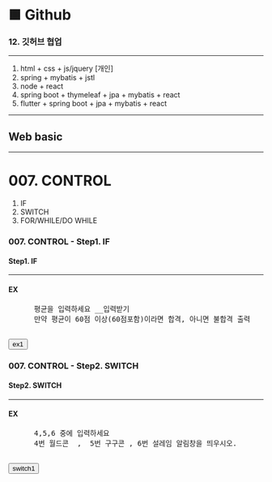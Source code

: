  # ■ Github   
### 12. 깃허브 협업 
---
1. html + css + js/jquery      [개인]
2. spring + mybatis + jstl     
3. node + react
4. spring boot + thymeleaf + jpa + mybatis + react  
5. flutter + spring boot + jpa + mybatis + react
---


## Web basic
---
<!DOCTYPE html>
<html lang="ko">
<head>
  <title>DBDBIG</title>
  <meta charset="utf-8">
  <meta name="viewport" content="width=device-width, initial-scale=1">
<!-- Latest compiled and minified CSS -->
<link href="https://cdn.jsdelivr.net/npm/bootstrap@5.3.3/dist/css/bootstrap.min.css" rel="stylesheet">

<!-- Latest compiled JavaScript -->
<script src="https://cdn.jsdelivr.net/npm/bootstrap@5.3.3/dist/js/bootstrap.bundle.min.js"></script>
</head>
<body>

<!--                                    -->
<!--                                    -->
<!--                                    -->
<!--                                    -->
<!--                                    -->
<div class="p-3 bg-primary text-white ">
  <h1>007. CONTROL</h1>
  <ol>
    <li>IF</li>
    <li>SWITCH</li>
    <li>FOR/WHILE/DO WHILE</li>
  </ol>
</div>
<!--                                    -->
<!--                                    -->
<div class="container card  my-3">
  <h3  class="card-header">007. CONTROL - Step1. IF</h3>
  <div class="card-body">
    <h4>Step1. IF</h4>
      <script>
       // if(조건){조건이 true }
       // else    {조건이 false}
        let data = 1;
        if( data==1) {  console.log("1이다.");  }
       else{console.log("1이 아니다."); } 
      </script>
  </div>
  <!--     -->
  <!--     -->
  <hr/>
  <div class="card-body">
    <h4>EX</h4>
    <pre>
      평균을 입력하세요 __입력받기
      만약 평균이 60점 이상(60점포함)이라면 합격, 아니면 불합격 출력
    </pre>
    <input type="button" value="ex1"  id="ex1"  title="버튼을 클릭하세요" class="btn btn-success"      />
    <script>
      window.addEventListener("load" ,function(){
        let ex1 = document.querySelector("#ex1");
        ex1.addEventListener("click", function(){
          let result = "불합격";
          let answer = prompt("평균을 입력하세요.");
            if(answer >=60 ) {alert("합격"); }
          else               {alert("불합격");}
        });
      });
    </script>
  </div>
</div>




<!--                                    -->
<!--                                    -->
<div class="container card  my-3">
  <h3  class="card-header">007. CONTROL - Step2. SWITCH</h3>
  <div class="card-body">
    <h4>Step2. SWITCH</h4>
      <script>
      /*
      swtich(  처리하고 싶은 대상    ){
          case 대상의상태:    처리;  break;
          case 대상의상태:    처리;  break;
          case 대상의상태:    처리;  break;
          default : 기본처리
      } */
        let data2 =2; 
        switch(data2){
          case 1: console.log("1이다. "); break;
          case 2: console.log("2이다. "); break;
          case 3: console.log("3이다. "); break;
          default : console.log("1, 2, 3이 아니다. "); break;
        } 
      </script>
  </div>
  <!--     -->
  <!--     -->
  <hr/>
  <div class="card-body">
    <h4>EX</h4>
    <pre>
      4,5,6 중에 입력하세요
      4번 월드콘  ,  5번 구구콘 , 6번 설레임 알림창을 띄우시오.
    </pre>
    <input type="button" value="switch1"  id="switch1"  title="버튼을 클릭하세요" class="btn btn-success"      />
    <script>
      window.addEventListener("load" ,function(){
        let switch1 = document.querySelector("#switch1");
        switch1.addEventListener("click", function(){
          let ice = prompt("4,5,6 중에 입력하세요");
          //alert(typeof(ice));
          switch(Number(ice)){ //문자열을 숫자로 입력
            case 4 : alert ("월드콘"); break; 
            case 5 : alert ("구구콘"); break; 
            case 6 : alert ("설레임"); break; 
            default : alert("4,5,6이 아닙니다."); break;
          }
        });
      });

    </script>
  </div>
</div>




<!--                                    -->
<!--                                    -->
<div class="container card  my-3">
  <h3  class="card-header">007. CONTROL - Step3. FOR/WHILE/DO WHILE</h3>
  <div class="card-body">
    <h4>Step3. FOR/WHILE/DO WHILE</h4>
      <script>
      /*
        STEP1 for  - 반복횟수 알때
        for(  초기문; 조건문; 증감문 ){  }

        STEP2 while- 반복횟수 모를때
        초기문;
        while(  조건문 ){     증감문;  }

        STEP3 do while- 한번은 실행을 해야할때
        초기문;
        do{     증감문;  } while(  조건문 );

        STEP4 향상된 for
        for( index  in 객체 ){   }*/
        window.addEventListener("load," ,function(){
          console.log("step1-for");
          for(let i=1; i<4; i++){ console.log(i);}

          console.log("step2-  while"); 
          let i=1; while(i<4){console.log(i); i++;}

          console.log("step3- do while"); 
          let i2=1; do{console.log(i2); i2++;}while(i2<4);

          console.log("step4. 향상된 for");
          const list = ['a', 'b', 'c'];

          for(let i in list ){console.log(i+ "/" + list[i] )}

          console.log("step4. 향상된 for 2");
          list.forEach(  (ele, index, lise )=> {  //e-i-l
            console.log(ele + "/" + index + "/" + lise);
          });
        });
      

      </script>
  </div>
  <!--     -->
  <!--     -->
  <hr/>
  <div class="card-body">
    <h4>EX</h4>
    <pre>
    for, while, do while
    Q1)		1	2	3	4	5
    Q2)		5	4	3	2	1
    Q3)		2	4	6
    Q4)		hello1		hello2		hello3
    Q5)		const list1 = [1	2	3	4	5];
    </pre>
    <script>
   /*   // for, while, do while
      //A1)		1	2	3	4	5
        console.log("1. for문");
        for(let i=1; i<5; i++){console.log(i);}
        console.log("2. while문");
        let i1=1;  while(i1<5){console.log(i1); i1++;}
        console.log("3.do while문");
        let i2=1;  do{console.log(i2); i2++;}while(i2<5);

      //A2)		5	4	3	2	1
        console.log("1. for문");
        for(let i3=5; i3>1; i3--){console.log(i3);}
        console.log("2. while문");
        let i4=5;  while(i4>1){console.log(i4); i4--;}
        console.log("3.do while문");
        let i5=5;  do{console.log(i5); i5--;}while(i5>1);

      //A3)		2	4	6
        console.log("1. for문");
        for(let i6=2; i6<7; i6+=2){console.log(i6);}
        console.log("2. while문");
        let i7=2;  while(i7<7){console.log(i7); i7+=2;}
        console.log("3.do while문");
        let i8=2;  do{console.log(i8); i8+=2;}while(i8<7);

      //A4)		hello1		hello2		hello3
        console.log("1. for문");
        for(let i9=1; i9<4; i9++){console.log("hello"+i9 );}
        console.log("2. while문");
        let i10=1;  while(i10<4){console.log("hello"  + i10); i10++;}
        console.log("3.do while문");
        let i11=1;  do{console.log("hello"+ i11 ); i11++;}while(i11<4);

      // 향상된 for , forEach
      //A5)		const list1 = [1	2	3	4	5];
      const list1 = [1,	2,	3,	4,	5];
      console.log("A5-1 for문");
        for(let i in list1){console.log(i + "/" + list1[i])} //index

      console.log("A5-2 foreach문");
        list1.forEach((ele, index, list) => { 
          console.log(ele+ "/" + index + "/"+ list );
        });
      */
    </script>
  </div>
</div>


</body>
</html>
---


## JAVA
---
● 6. 클래스다이어그램
1. 시스템을 구성하는 클래스들 사이관계를 표현
2. 클래스 - 객체를 생성하는 설계도
3. staruml.io - 다운로드 - 설치
4. 클래스
------------------------------------
[Animal1] 
------------------------------------
add - attribute (멤버변수)
------------------------------------
add - opperation (멤버함수) 
------------------------------------
5. uml 관계
>1) 연관관계 ( 실선삼각형 (→) : 연결 , 한쪽은 알지만, 다른쪽은 상대방의 존재를 모름 )
>2) 일반화관계 (상속, IS-A 고양이는 동물이다, 속이 빈 화살표 )
     | 고양이는 동물이다(O), 사람도 동물이다(O), 동물은 고양이다? (X)   
>3) 집합관계 ( 자동차 = 엔진 + 휠
    속이 꽉 찬 다이아몬드(◆) - 생성자안에서 new(합성) ,
    속이 빈 다이아몬드   (◇) - 생성자안에서 주소받아서 사용(집약))
4) 의존관계
5) 실체화관계(인터페이스)

6. SOLID (원칙) 
S : 단일책임(원칙)      - 한 클래스는 한 가지 일만해요. (쿠키굽기)
O : 개방폐쇄(원칙)      - 새로운 쿠키는 쉽게 추가. (확장 O , 수정 X)
L : 리스코프치환(원칙)   - 모든 쿠키는 같은 방식으로 만들수 있어요! 
I : 인터페이스분리(원칙)  - 필요한 기능만 딱! 인터페이스 나누기.  
D : 의존역전(원칙)       - 구체적인 쿠키말고, 추상적인 쿠키에 의존



---
---
● 6. 상속


---
---
package com.company.java011;

//1. 클래스는 부품객체
//2. 클래스는 상태와 행위


//[설계도] 1단계 
/*
class Toy{	//default
	//상태(멤버변수)
	private String name;	//인스턴스변수 - heap area - new O - 생성자 O - this. [ 각각 ]
	private int age;		//인스턴스변수
	static final String company="(주) 703toyland";	//Toy.company	클래스.변수 - method area - new X - (now)
	static int   num;	//클래스변수  (공용)
	//행위(멤버함수)
	public void show() {
		System.out.println("NAME : " + this.name);
		System.out.println("AGE : " + this.age);
	}
	//getter + setter - 멤버변수에 private가 있을때 사용.
	public String getName() { return name; } public void setName(String name) { this.name = name; }
	public int getAge() { return age; } public void setAge(int age) { this.age = age; }
	
	public Toy() { super();}
	public Toy(String name, int age) { super(); this.name = name; this.age = age; }
}
*/
//////////////////////////////////////////////////////////////
public class Class_Repeat {
	public static void main(String[]args) {
			Toy kitty = new Toy();    //[장난감]2단계		1) new메모리,객체 2)생성자 3) kotty 번지
			//kitty.setname="할로윈키티";//[갖고놀기]3단계
			kitty.setName("할로윈키티"); kitty.setAge(52); kitty.show();
			Toy gundam = new Toy("건담", 47);//[장난감]2단계
			gundam.show();					//[갖고놀기]3단계
	}
}
//////////////////////////////////////////////////////////////
/* 초기화 순서 :        기본값		 명시적초기화	          초기화블록		 생성자
(static)conpany     null	 ="(주)703toylan"     ="(주)703toylan"     X		Toy.name
(static)num		  0         X      0            O        0		  X		Toy.age
------------------------------------------------------------------------------
 kitty {name=null, age=0}		유지                유지            유지
 gundam{name=null, age=0}	    유지                유지            {name="건담", age=40}
*/

/* 
method[클래스정보] 
>Toy.class ,  Class_Repeat.class, Toy.company="(주) 703.toyland", Toy.name=0
--------------------------------------------
heap [동적]  					| stack [임시저장공간] 
2번지 {name="건담",age=47}   	    ←   gundam (2번지) 
1번지 {name="할로윈키티",age=52}     ←   kitty (1번지) 
								| 	main
---------------------------------------------
*/
---
package com.company.java011;

class Toy{	//default
	//상태(멤버변수)
	private String name;	//인스턴스변수 - heap area - new O - 생성자 O - this. [ 각각 ]
	private int age;		//인스턴스변수
	static final String company="(주) 703toyland";	//Toy.company	클래스.변수 - method area - new X - (now)
	static int   num;	//클래스변수  (공용)
	static {num=0;}
	//행위(멤버함수)
	public void show() {
		System.out.println("NAME : " + this.name);
		System.out.println("AGE : " + this.age);
	}
	//getter + setter - 멤버변수에 private가 있을때 사용.
	public String getName() { return name; } public void setName(String name) { this.name = name; }
	public int getAge() { return age; } public void setAge(int age) { this.age = age; }
	
	public Toy() { super();}
	public Toy(String name, int age) { super(); this.name = name; this.age = age; }
	@Override public String toString() { return "Toy [name=" + name + ", age=" + age + "]"; } 
}
---
---
package com.company.java011;

import java.util.Arrays;

public class ClassArr001 { // ★클래스에서는 생성자 불러서 셋팅할수 있게 하기.
	public static void main(String[]args) {
		// 사용방법 1.
		// 1) Toy[] 나 주소 받을수 있어~!
		Toy [] toys = new Toy[3];  // 2) new 번지, Toy형태의 자료형 3개
		System.out.println("1. " + toys);
		System.out.println("2. " + Arrays.toString(toys));
		
		toys[0] = new Toy();
		toys[0].setName("할로윈키티"); toys[0].setAge(52);
		System.out.println("3.  " + toys[0]);
		
		// 사용방법 2.
		Toy[] toys2 = new Toy[] {
				new Toy("할로윈키티" ,52), new Toy("건담", 47)
		};
		// toys[0].name, toys[0].age
		// toys[1].name, toys[1].age
		
		for(int i=0; i<toys.length; i++) { toys2[1].show();}
	}//end main
}//end class

/* 
method[클래스정보] 
>Toy.class ,  Class_Repeat.class, Toy.company="(주) 703.toyland", Toy.name=0
--------------------------------------------
heap [동적]  					| stack [임시저장공간] 
1번지 [null] [null | null] 	 	← toys [1번지]   
								| 	main
---------------------------------------------
*/
---
---
package com.company.java011_ex;

import java.util.Arrays;

//1. 클래스는 부품객체 
//2. 클래스는 상태(멤버변수)와 행위(멤버함수) 
class Apple{   //// 실행 main과 파일을 분리해주세요!
	   //  	상태(멤버변수)	
	   private String name;
	   private String order;
	   private int num;
	   private int price;
	   
	   //   행위(멤버함수) default / field / toString / getter+setter
	   public Apple() {super();} //default 생성자
	   public Apple(String name, String order, int num, int price) 
	   { super(); this.name = name; this.order = order; this.num = num; this.price = price; }
	   @Override public String toString() { return "Apple [name=" + name + ", order=" + order + ", num=" + num + ", price=" + price + "]"; }
	   
	   //getter / setter  
	   public String getName() { return name; } public void setName(String name) { this.name = name; }
	   public String getOrder() { return order; } public void setOrder(String order) { this.order = order; }
	   public int getNum() { return num; } public void setNum(int num) { this.num = num; }
	   public int getPrice() { return price; } public void setPrice(int price) { this.price = price; } 
	}//end class Apple

///////////////////////////////////////////////////////////////////////////
public class ClassArrEx1{
	  public static void main(String[] args) {
	        Apple[] apples= new Apple[3]; //apples = [null | null | null]
	        //위의 화면처럼 값 셋팅
	        
	        apples [0] = new Apple("RED", "iron", 2, 1000);
	        apples [1] = new Apple("GREEN", "hulk", 1, 1500);
	        apples [2] = new Apple("GOLD", "captain", 3, 2000);

	        //apples = [1번지 | 2번지 | 3번지]
			//apples [0] = new Apple("RED", "iron", 2, 1000);
			//apples [1] = new Apple("GREEN", "hulk", 1, 1500);
			//apples [2] = new Apple("GOLD", "captain", 3, 2000);

	        System.out.println("ver - 1 for");
	        for(int i=0; i<apples.length; i++) {System.out.println(apples[i]);}
	        
	        System.out.println("\nver - 2 .향상된 for");
	        for(Apple a : apples ) {System.out.println(a);}
	        
	        Apple [] apples2 = new Apple[] {
        				new Apple("RED", "iron", 2, 1000),
        				new Apple("GREEN", "hulk", 1, 1500),
        				new Apple("GOLD", "captain", 3, 2000)
	        };
	        System.out.println(Arrays.deepToString(apples2));
	        
	        //출력
			//Apple [name=RED, order=iron, num=2, price=1000]
			//Apple [name=GREEN, order=hulk, num=1, price=1500]
			//Apple [name=GOLD, order=captain, num=3, price=2000]
	        
	  }//end main
	}//end class
///////////////////////////////////////////////////////////////////////////

/*● 5. 클래스배열

  클래스[]  배열명 = new 클래스[갯수];
  
  String[]   arr     = new String[3];  
  A1     []   carr   = new A1[3];  // [null, null, null ]
  ※ null  - 공간은 있지만 값이 비어있어!
   
  carr[0]  = new  A1();  ※ 생성자를 불러서 인스턴스변수를 초기화해 사용가능하게만들기
  1번지{  name="" }  ←  carr[0] 1번지




연습문제1)  클래스배열
패키지명 : com.company.java011_ex
클래스명 : ClassArrEx1
다음과 같이 코드를 작성하시오.
ㅁ출력된 화면
Apple [name=RED, order=iron, num=2, price=1000]
Apple [name=GREEN, order=hulk, num=1, price=1500]
Apple [name=GOLD, order=captain, num=3, price=2000]

ㅁ주어진 옵션


*/
---
---
package com.company.java011_ex;
/* 클래스의 재사용
Object        {         }
  ↑
MobileNote    { show() }
  ↑
MobileNote7   { iris,face / newShow() } 
  ↑
MobileNote8   { ◎face     / ◎newShow() }  
  ↑
MobileNote9   { battery   / ◎newShow() } 

----------------------------------------------
MobileNote9 my9 = new MobileNote0();
----------------------------------------------
1. MobileNote9 은 MobileNote 이다.
2.     생성자호출순서 : MobileNote9()  →  MobileNote8()  → MobileNote7() → MobileNote()   → Object()
3.     객체생성순서  :  Object → MobileNote → MobileNote7 → MobileNote8 → MobileNote9

	3번지 : {battery / ◎newShow() }
			→ {◎newShow() / ◎face}
	 		→ {iris, face / newShow() } → { show() } 
	 Q. note8, note7의 newShow() 호출방법은?


----------------------------------------------
MobileNote8 my8 = new MobileNote8();
----------------------------------------------
1. MobileNote8 은 MobileNote 이다.
2.     생성자호출순서 :  MobileNote8()  → MobileNote7() → MobileNote()   → Object()
3.     객체생성순서  :  Object → MobileNote → MobileNote7 → MobileNote8

	2번지 : {◎face / ◎newShow() } → {iris, face / newShow() } → { show() } 

    오버라이딩 : 상속시 부모와 같은 메서드를 자식에게 맞게 수정
----------------------------------------------
MobileNote7 my7 = new MobileNote7();
----------------------------------------------
1.     MobileNote7  는    MobileNote 이다.
2.     생성자호출순서 :  MobileNote7()  → MobileNote()  → Object()
3.     객체생성순서  :  Object → MobileNote → MobileNote7
    1번지 : { iris,face / newShow() } - { show() }
    
*/


class MobileNote extends Object{
	//멤버변수 없음
	void show() {
		System.out.println("MobileNote입니다.");
	}
}
class MobileNote7 extends MobileNote{
	private String iris;
	private String face;
	
	public MobileNote7() {super();}
	public String getIris() { return iris; }     public void setIris(String iris) { this.iris = iris; }
    public String getFace() { return face; }     public void setFace(String face) { this.face = face; } 

	void newShow() {
		System.out.println("NOTE7 객체 기능(OverriNOTding)\n"
				 	+ "iris = " + this.iris + "\n"
				 	+ "face = " + this.face + "\n");
	}
}
class MobileNote8 extends MobileNote7{
	private String face;

	public String getFace() { return face; }  public void setFace(String face) { this.face = face; }
	//##
	@Override
	void newShow() {
		super.newShow();
		System.out.println("\nNOTE8 객체 기능(OverriNOTding)추가\r\n"
				+ "face = " + this.face );
	}
}
class MobileNote9 extends MobileNote8{
	private int battery;
	
	public int getBattery() { return battery; }    public void setBattery(int battery) { this.battery = battery; }

	//##
	@Override
	void newShow() {
	super.newShow(); //super.MoblieNote8
	System.out.println("\nNOTE9 객체 기능(OverriNOTding)추가\r\n"
			+ "battery 예쁘게 사용하기\r\n" + "battery = " + this.battery);
	}
}

///////////////////////////////////////////////////////////////
public class ClassEx002 {
    public static void main(String[] args) {
		//        MobileNote7 my7 = new MobileNote7();
		//        my7.setIris("brown");
		//        my7.setFace("pretty");
		//        my7.newShow();
		//
		//        MobileNote8 my8 = new MobileNote8();
		//        my8.setFace("pretty"); 
		//        my8.newShow();
		
		//        MobileNote9 my9 = new MobileNote9();
		//        my9.setBattery(24); 
		//        my9.newShow();
        
    	MobileNote9 my92 = new MobileNote9();
		my92.setIris("black"); 
	    my92.setFace("cuty");
		my92.setBattery(24); 
	    my92.newShow();

    	
		//3. 출력 결과 
		//
		//NOTE7 객체 기능(OverriNOTding)
		//iris = brown
		//face = pretty

        
        
        
    }//end main
}//end class

//////////////////////////////////////////////////////////////
/*연습문제2)     클래스 상속과 메서드 오버라이딩
패키지명 : com.company.java011_ex 
클래스명 : ClassEx002.java

1. 아래 조건에 맞게 ClassEx002.java 파일을 작성하고,
   main() 메서드를 수정하여 다음과 같은 출력 결과가 나오도록 하시오.
2. 주어진 코드 (수정 전)
```java

```
//NOTE8 객체 기능(Overriding) 추가
//face = pretty
//
//NOTE9 객체 기능(Overriding) 추가
//battery 예쁘게 사용하기!
//battery = 24


//4. 클래스 구조 설명
//클래스명      멤버변수        멤버메서드
//MobileNote   없음                        void show()
//MobileNote7   String iris, String face  void newShow()
//MobileNote8   String face                 void newShow()
//MobileNote9   int battery                 void newShow()
//모든 멤버변수는 private으로 선언
//
//-각 클래스는 MobileNote 클래스를 상속받음
//-newShow() 메서드는 각 클래스에서 오버라이딩되어 고유한 출력 형식을 가짐


//5. 요구사항
//-MobileNote 클래스를 기반으로 상속 구조를 설계할 것 (MobileNote7, MobileNote8, MobileNote9 모두 상속)
//-각 클래스에서 setter 메서드를 통해 멤버변수 값을 설정할 수 있도록 구현할 것
//-newShow() 메서드를 오버라이딩하여 출력 형식을 문제에서 제시한 형태로 맞출 것
//-출력 순서와 내용이 정확히 일치하도록 main() 메서드를 구성할 것



*/
---
---
package com.company.java011_ex;
/*    Object 							  Object
 		↑									↑
 	  Grand    {one(), two()}			   Aunt		  						
 	  	↑					   ↑             ↑
 	  Father   { three() }	 Uncle	{one(), two(), four()}

*/
class Grand extends Object {
    public void one() { System.out.println("grand : one"); }
    public void two() { System.out.println("grand : two"); }
}
class Father extends Grand{
	public void three() {System.out.println("Father : three");}
}
class Uncle extends Grand{
	public void four() { System.out.println("Uncle : four");}
	@Override public void two () { System.out.println("Uncle : two");}
	@Override public void one () { System.out.println("Uncle : one");}
} 
class Aunt {
	String name="mimi";
	@Override public String toString() {return "Aunt [name=" + name + "]";} // Object 오버라이딩
}
/////////////////////////////////////////////////
public class ClassEx003 {
	public static void main(String[]args) {
		Father papa = new Father();
		papa.one(); papa.two(); 
		//Q1. uncle이 쓸수 있는 메서드는?   Uncle	{one(), two(), four()} → Grand    {one(), two()}
		//Q2. 25번째줄에서 출력되는 내용은?   Uncle	{one(), two(), four()} → Grand    {one(), two()}
		//Q3. 18, 19번째의 개념은?  @Override : 상속시 부모와 같은 메서드를 자식클래스에 맞게 수정한것!
		
		
	}//end main
}//eend class
/////////////////////////////////////////////////
/*연습문제3)    클래스 상속과 메서드 호출 우선순위
패키지명 : com.company.java011_ex 
클래스명 : ClassEx003.java

1. 아래 조건에 맞게 ClassEx003.java 파일을 작성하고, 
   빈칸을 채운 뒤 main() 메서드를 실행하여 출력 결과를 예상하시오.
2. 주어진 코드 (수정 전)
```java
class Grand extends Object {
    public void one() { System.out.println("grand : one"); }
    public void two() { System.out.println("grand : two"); }
}
// (1) Father 클래스가 Grand 클래스를 상속받도록 수정
public class Father {
    public void three() { System.out.println("Father : three"); }
}

```
3. 출력 결과  
 
grand : one
grand : two
Father : three

4. 클래스 구조 설명
클래스명        상속 관계       주요 메서드
1) Object   최상위 클래스           -
2) Grand      Object → Grand         one(), two()
3) Father   Grand → Father       three()
4) Uncle      Object → Uncle 
5) Aunt      Object → Aunt     
- 모든 클래스는 Object 클래스를 기본적으로 상속받음
- Grand 클래스는 one()과 two() 메서드를 정의
- Father 클래스는 Grand를 상속받아 three() 메서드를 추가

5. 요구사항
- Father 클래스가 Grand 클래스를 상속받도록 extends 키워드를 활용할 것
- main() 메서드에서 Father 객체를 생성하고 one(), two(), three() 메서드를 순서대로 호출할 것
- 상속 관계에 따라 메서드 호출 우선순위를 이해하고 출력 결과를 정확히 예측할 것
- Uncle, Aunt 클래스도 Object를 상속받는 구조로 확장 가능하므로, 필요 시 추가 구현할 것
*/
---
---
package com.company.java011_ex;
/*    Object 							  Object
 		↑									↑
 	  Grand    {one(), two()}			   Aunt		  						
 	  	↑					   ↑             ↑
 	  Father   { three() }	 Uncle	{one(), two(), four()}

*/
class Grand extends Object {
    public void one() { System.out.println("grand : one"); }
    public void two() { System.out.println("grand : two"); }
}
class Father extends Grand{
	public void three() {System.out.println("Father : three");}
}
class Uncle extends Grand{
	public void four() { System.out.println("Uncle : four");}
	@Override public void two () { System.out.println("Uncle : two");}
	@Override public void one () { System.out.println("Uncle : one");}
} 
class Aunt {
	String name="mimi";
	@Override public String toString() {return "Aunt [name=" + name + "]";} // Object 오버라이딩
}
/////////////////////////////////////////////////
public class ClassEx003 {
	public static void main(String[]args) {
		Father papa = new Father();
		papa.one(); papa.two(); 
		//Q1. uncle이 쓸수 있는 메서드는?   Uncle	{one(), two(), four()} → Grand    {one(), two()}
		//Q2. 25번째줄에서 출력되는 내용은?   Uncle	{one(), two(), four()} → Grand    {one(), two()}
		//Q3. 18, 19번째의 개념은?  @Override : 상속시 부모와 같은 메서드를 자식클래스에 맞게 수정한것!
		
		
	}//end main
}//eend class
/////////////////////////////////////////////////
/*연습문제3)    클래스 상속과 메서드 호출 우선순위
패키지명 : com.company.java011_ex 
클래스명 : ClassEx003.java

1. 아래 조건에 맞게 ClassEx003.java 파일을 작성하고, 
   빈칸을 채운 뒤 main() 메서드를 실행하여 출력 결과를 예상하시오.
2. 주어진 코드 (수정 전)
```java
class Grand extends Object {
    public void one() { System.out.println("grand : one"); }
    public void two() { System.out.println("grand : two"); }
}
// (1) Father 클래스가 Grand 클래스를 상속받도록 수정
public class Father {
    public void three() { System.out.println("Father : three"); }
}

```
3. 출력 결과  
 
grand : one
grand : two
Father : three

4. 클래스 구조 설명
클래스명        상속 관계       주요 메서드
1) Object   최상위 클래스           -
2) Grand      Object → Grand         one(), two()
3) Father   Grand → Father       three()
4) Uncle      Object → Uncle 
5) Aunt      Object → Aunt     
- 모든 클래스는 Object 클래스를 기본적으로 상속받음
- Grand 클래스는 one()과 two() 메서드를 정의
- Father 클래스는 Grand를 상속받아 three() 메서드를 추가

5. 요구사항
- Father 클래스가 Grand 클래스를 상속받도록 extends 키워드를 활용할 것
- main() 메서드에서 Father 객체를 생성하고 one(), two(), three() 메서드를 순서대로 호출할 것
- 상속 관계에 따라 메서드 호출 우선순위를 이해하고 출력 결과를 정확히 예측할 것
- Uncle, Aunt 클래스도 Object를 상속받는 구조로 확장 가능하므로, 필요 시 추가 구현할 것
*/
---
---
package com.company.java011_ex;
/*4. 클래스 구조 설명
  Object					■ 3. Object(){ 									   } ■ 4.
 	↑
Color 클래스 :  				■ 2. Color(){   name=null         /  name=0        } ■ 5. 
     ↑
Green 클래스  : void show(){} ■ 1. Green(){					show()      		} ■ 6.
               				 ■ 0. 1번지
------------------------------------------------------------------------------------
Green mygreen = new Green(); 
------------------------------------------------------------------------------------
1. 	Green은 Color이다, Green은 Object이다.
*/
class Color{
	public String name;
	private int num;
	
	public Color() {super();}
	public int getNum() { return num; }  public void setNum(int num) { this.num = num; }
	@Override public String toString() { return "Color [name=" + name + ", num=" + num + "]"; }
	}
class Green extends Color{
	void show() {
		System.out.println("GREEN");
		System.out.println("NAME : " + this.name);
		System.out.println("NUM : " + this.getNum()); //private
	}
	
}

////////////////////////////////////////////////////////////
public class ExtendsEx001 {
    public static void main(String[] args){
        Green mygreen = new Green();
        mygreen.name = "LIGHT_GREEN";
        mygreen.setNum(5);
        mygreen.show();
        
        
		//5 요구사항
		//1) Color와 Green 클래스의 상속 관계를 활용할 것
		//2) main() 메서드에서 직접 name과 num에 값을 할당할 수 있도록 접근 제어자를 고려할 것
		//3) show() 메서드를 통해 출력 형식을 맞출 것
 
		//3.출력 결과 
		//GREEN
		//NAME : LIGHT_GREEN
		//NUM : 5
        
        
        

    }//end main
}//end class
////////////////////////////////////////////////////////////
/*연습문제1)  멤버변수
패키지명 : com.company.java011_ex
클래스명 :   ExtendsEx001.java
1. 아래 조건에 맞게 Extends002.java 파일을 작성하고, main() 메서드를 수정하여 다음과 같은 출력 결과가 나오도록 하시오.
2. 주어진 코드 (수정 전)
```java
4. 클래스 구조 설명
//Color 클래스 : 멤버 변수:  name (String, public)  / num (int, private)
// ↑
Green 클래스  :  //멤버 변수:  name (String, public), num (int, private)


```
*/
---